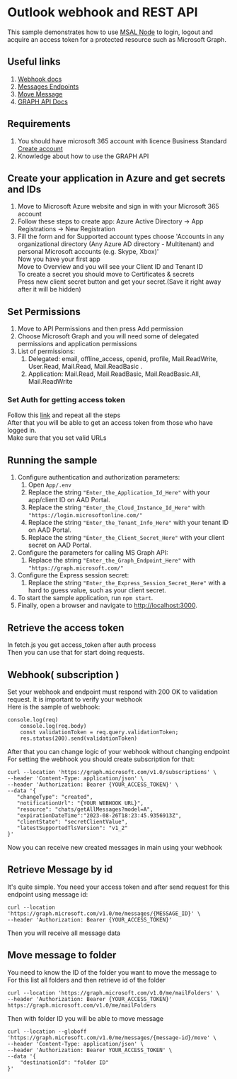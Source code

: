 # Outlook webhook and REST API 

This sample demonstrates how to use [MSAL Node](https://www.npmjs.com/package/@azure/msal-node) to login, logout and acquire an access token for a protected resource such as Microsoft Graph.

## Useful links
1) [Webhook docs](https://learn.microsoft.com/ru-ru/graph/api/subscription-post-subscriptions?view=graph-rest-1.0&tabs=http)  
2) [Messages Endpoints](https://learn.microsoft.com/en-us/graph/api/user-list-messages?view=graph-rest-1.0&tabs=http)  
3) [Move Message](https://learn.microsoft.com/en-us/graph/api/message-move?view=graph-rest-1.0&tabs=http)  
4) [GRAPH API Docs](https://learn.microsoft.com/en-us/graph/overview?view=graph-rest-1.0)  

## Requirements
1) You should have microsoft 365 account with licence Business Standard [Create account](https://www.microsoft.com/ru-ru/microsoft-365/business/compare-all-microsoft-365-business-products?activetab=tab%3Aprimaryr2&market=ru)  
2) Knowledge about how to use the GRAPH API  

## Create your application in Azure and get secrets and IDs
1) Move to Microsoft Azure website and sign in with your Microsoft 365 account
2) Follow these steps to create app: Azure Active Directory -> App Registrations -> New Registration  
3) Fill the form and for Supported account types choose 'Accounts in any organizational directory (Any Azure AD directory - Multitenant) and personal Microsoft accounts (e.g. Skype, Xbox)'  
Now you have your first app    
Move to Overview and you will see your Client ID and Tenant ID  
To create a secret you should move to Certificates & secrets  
Press new client secret button and get your secret.(Save it right away after it will be hidden)  

## Set Permissions
1) Move to API Permissions and then press Add permission
2) Choose Microsoft Graph and you will need some of delegated permissions and application permissions
3) List of permissions:
   1. Delegated:  email, offline_access, openid, profile, Mail.ReadWrite, User.Read, Mail.Read, Mail.ReadBasic .
   2. Application: Mail.Read, Mail.ReadBasic, Mail.ReadBasic.All, Mail.ReadWrite

### Set Auth for getting access token
Follow this [link](https://portal.azure.com/#view/Microsoft_AAD_RegisteredApps/ApplicationMenuBlade/~/Quickstart/appId/4a81ea5e-a41e-483e-bdae-3bdd2328a6cf/isMSAApp~/false) and repeat all the steps  
After that you will be able to get an access token from those who have logged in.  
Make sure that you set valid URLs  

## Running the sample

1. Configure authentication and authorization parameters:
   1. Open `App/.env`
   1. Replace the string `"Enter_the_Application_Id_Here"` with your app/client ID on AAD Portal.
   1. Replace the string `"Enter_the_Cloud_Instance_Id_Here"` with `"https://login.microsoftonline.com/"`
   1. Replace the string `"Enter_the_Tenant_Info_Here"` with your tenant ID on AAD Portal.
   1. Replace the string `"Enter_the_Client_Secret_Here"` with your client secret on AAD Portal.
1. Configure the parameters for calling MS Graph API:
   1. Replace the string `"Enter_the_Graph_Endpoint_Here"` with `"https://graph.microsoft.com/"`
1. Configure the Express session secret:
   1. Replace the string `"Enter_the_Express_Session_Secret_Here"` with a hard to guess value, such as your client secret.
1. To start the sample application, run `npm start`.
1. Finally, open a browser and navigate to [http://localhost:3000](http://localhost:3000).

## Retrieve the access token
In fetch.js you get access_token after auth process  
Then you can use that for start doing requests.  

## Webhook( subscription )
Set your webhook and endpoint must respond with 200 OK to validation request. It is important to verify your webhook    
Here is the sample of webhook:
```
console.log(req)
    console.log(req.body)
    const validationToken = req.query.validationToken;
    res.status(200).send(validationToken)
```
After that you can change logic of your webhook without changing endpoint  
For setting the webhook you should create subscription for that:    
```
curl --location 'https://graph.microsoft.com/v1.0/subscriptions' \
--header 'Content-Type: application/json' \
--header 'Authorization: Bearer {YOUR_ACCESS_TOKEN}' \
--data '{
   "changeType": "created",
   "notificationUrl": "{YOUR WEBHOOK URL}",
   "resource": "chats/getAllMessages?model=A",
   "expirationDateTime":"2023-08-26T18:23:45.9356913Z",
   "clientState": "secretClientValue",
   "latestSupportedTlsVersion": "v1_2"
}'
```
Now you can receive new created messages in main using your webhook  

## Retrieve Message by id
It's quite simple. You need your access token and after send request for this endpoint using message id:  
```
curl --location 'https://graph.microsoft.com/v1.0/me/messages/{MESSAGE_ID}' \
--header 'Authorization: Bearer {YOUR_ACCESS_TOKEN}'
```
Then you will receive all message data   

## Move message to folder
You need to know the ID of the folder you want to move the message to  
For this list all folders and then retrieve id of the folder
```
curl --location 'https://graph.microsoft.com/v1.0/me/mailFolders' \
--header 'Authorization: Bearer {YOUR_ACCESS_TOKEN}'
https://graph.microsoft.com/v1.0/me/mailFolders
```
Then with folder ID you will be able to move message
```
curl --location --globoff 'https://graph.microsoft.com/v1.0/me/messages/{message-id}/move' \
--header 'Content-Type: application/json' \
--header 'Authorization: Bearer YOUR_ACCESS_TOKEN' \
--data '{
    "destinationId": "folder ID"
}'
```

